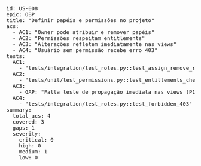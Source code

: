 <pre>
id: US-008
epic: OBP
title: "Definir papéis e permissões no projeto"
acs:
  - AC1: "Owner pode atribuir e remover papéis"
  - AC2: "Permissões respeitam entitlements"
  - AC3: "Alterações refletem imediatamente nas views"
  - AC4: "Usuário sem permissão recebe erro 403"
tests:
  AC1:
    - "tests/integration/test_roles.py::test_assign_remove_roles"
  AC2:
    - "tests/unit/test_permissions.py::test_entitlements_check"
  AC3:
    - GAP: "Falta teste de propagação imediata nas views (P1)"
  AC4:
    - "tests/integration/test_roles.py::test_forbidden_403"
summary:
  total_acs: 4
  covered: 3
  gaps: 1
  severity:
    critical: 0
    high: 0
    medium: 1
    low: 0
</pre>
